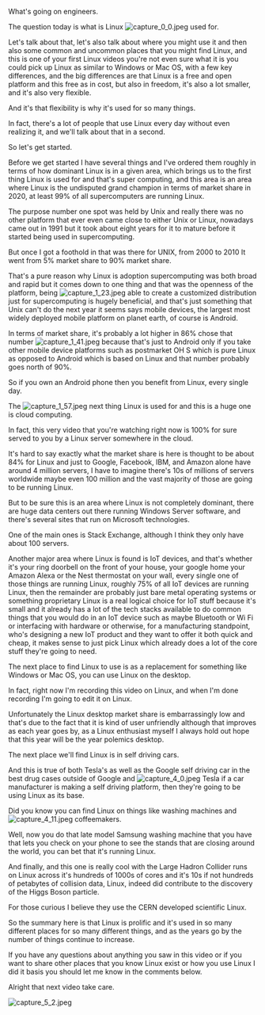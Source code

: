 What's going on engineers.

 The question today is what is Linux 
![capture_0_0.jpeg](capture_0_0.jpeg)
used for.

 Let's talk about that, let's also talk about where you might use it and then also some common and uncommon places that you might find Linux, and this is one of your first Linux videos you're not even sure what it is you could pick up Linux as similar to Windows or Mac OS, with a few key differences, and the big differences are that Linux is a free and open platform and this free as in cost, but also in freedom, it's also a lot smaller, and it's also very flexible.

 And it's that flexibility is why it's used for so many things.

 In fact, there's a lot of people that use Linux every day without even realizing it, and we'll talk about that in a second.

 So let's get started.

 Before we get started I have several things and I've ordered them roughly in terms of how dominant Linux is in a given area, which brings us to the first thing Linux is used for and that's super computing, and this area is an area where Linux is the undisputed grand champion in terms of market share in 2020, at least 99% of all supercomputers are running Linux.

 The purpose number one spot was held by Unix and really there was no other platform that ever even came close to either Unix or Linux, nowadays came out in 1991 but it took about eight years for it to mature before it started being used in supercomputing.

 But once I got a foothold in that was there for UNIX, from 2000 to 2010 It went from 5% market share to 90% market share.

 That's a pure reason why Linux is adoption supercomputing was both broad and rapid but it comes down to one thing and that was the openness of the platform, being 
![capture_1_23.jpeg](capture_1_23.jpeg)
able to create a customized distribution just for supercomputing is hugely beneficial, and that's just something that Unix can't do the next year it seems says mobile devices, the largest most widely deployed mobile platform on planet earth, of course is Android.

 In terms of market share, it's probably a lot higher in 86% chose that number 
![capture_1_41.jpeg](capture_1_41.jpeg)
because that's just to Android only if you take other mobile device platforms such as postmarket OH S which is pure Linux as opposed to Android which is based on Linux and that number probably goes north of 90%.

 So if you own an Android phone then you benefit from Linux, every single day.

 The 
![capture_1_57.jpeg](capture_1_57.jpeg)
next thing Linux is used for and this is a huge one is cloud computing.

 In fact, this very video that you're watching right now is 100% for sure served to you by a Linux server somewhere in the cloud.

 It's hard to say exactly what the market share is here is thought to be about 84% for Linux and just to Google, Facebook, IBM, and Amazon alone have around 4 million servers, I have to imagine there's 10s of millions of servers worldwide maybe even 100 million and the vast majority of those are going to be running Linux.

 But to be sure this is an area where Linux is not completely dominant, there are huge data centers out there running Windows Server software, and there's several sites that run on Microsoft technologies.

 One of the main ones is Stack Exchange, although I think they only have about 100 servers.

 Another major area where Linux is found is IoT devices, and that's whether it's your ring doorbell on the front of your house, your google home your Amazon Alexa or the Nest thermostat on your wall, every single one of those things are running Linux, roughly 75% of all IoT devices are running Linux, then the remainder are probably just bare metal operating systems or something proprietary Linux is a real logical choice for IoT stuff because it's small and it already has a lot of the tech stacks available to do common things that you would do in an IoT device such as maybe Bluetooth or Wi Fi or interfacing with hardware or otherwise, for a manufacturing standpoint, who's designing a new IoT product and they want to offer it both quick and cheap, it makes sense to just pick Linux which already does a lot of the core stuff they're going to need.

 The next place to find Linux to use is as a replacement for something like Windows or Mac OS, you can use Linux on the desktop.

 In fact, right now I'm recording this video on Linux, and when I'm done recording I'm going to edit it on Linux.

 Unfortunately the Linux desktop market share is embarrassingly low and that's due to the fact that it is kind of user unfriendly although that improves as each year goes by, as a Linux enthusiast myself I always hold out hope that this year will be the year polemics desktop.

 The next place we'll find Linux is in self driving cars.

 And this is true of both Tesla's as well as the Google self driving car in the best drug cases outside of Google and 
![capture_4_0.jpeg](capture_4_0.jpeg)
Tesla if a car manufacturer is making a self driving platform, then they're going to be using Linux as its base.

 Did you know you can find Linux on things like washing machines and 
![capture_4_11.jpeg](capture_4_11.jpeg)
coffeemakers.

 Well, now you do that late model Samsung washing machine that you have that lets you check on your phone to see the stands that are closing around the world, you can bet that it's running Linux.

 And finally, and this one is really cool with the Large Hadron Collider runs on Linux across it's hundreds of 1000s of cores and it's 10s if not hundreds of petabytes of collision data, Linux, indeed did contribute to the discovery of the Higgs Boson particle.

 For those curious I believe they use the CERN developed scientific Linux.

 So the summary here is that Linux is prolific and it's used in so many different places for so many different things, and as the years go by the number of things continue to increase.

 If you have any questions about anything you saw in this video or if you want to share other places that you know Linux exist or how you use Linux I did it basis you should let me know in the comments below.

 Alright that next video take care.

  
![capture_5_2.jpeg](capture_5_2.jpeg)
